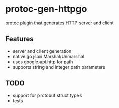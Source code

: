 # protoc-gen-httpgo

protoc plugin that generates HTTP server and client

## Features

- server and client generation
- native go json Marshal/Unmarshal
- uses google.api.http for path
- supports string and integer path parameters

## TODO

- support for protobuf struct types
- tests
